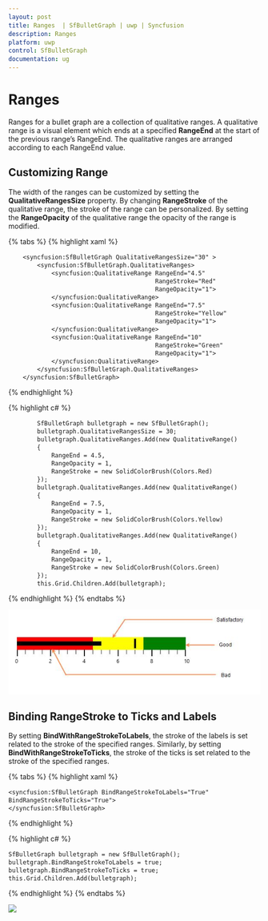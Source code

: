 ```yaml
---
layout: post
title: Ranges  | SfBulletGraph | uwp | Syncfusion
description: Ranges 
platform: uwp
control: SfBulletGraph
documentation: ug
---
```


# Ranges

Ranges for a bullet graph are a collection of qualitative ranges. A qualitative range is a visual element which ends at a specified **RangeEnd** at the start of the previous range’s RangeEnd. The qualitative ranges are arranged according to each RangeEnd value.

## Customizing Range

The width of the ranges can be customized by setting the **QualitativeRangesSize** property. By changing **RangeStroke** of the qualitative range, the stroke of the range can be personalized. By setting the **RangeOpacity** of the qualitative range the opacity of the range is modified.

{% tabs %}
{% highlight xaml %}

        <syncfusion:SfBulletGraph QualitativeRangesSize="30" >
            <syncfusion:SfBulletGraph.QualitativeRanges>
                <syncfusion:QualitativeRange RangeEnd="4.5" 
                                             RangeStroke="Red"
                                             RangeOpacity="1">
                </syncfusion:QualitativeRange>
                <syncfusion:QualitativeRange RangeEnd="7.5" 
                                             RangeStroke="Yellow"
                                             RangeOpacity="1">
                </syncfusion:QualitativeRange>
                <syncfusion:QualitativeRange RangeEnd="10" 
                                             RangeStroke="Green"
                                             RangeOpacity="1">
                </syncfusion:QualitativeRange>
            </syncfusion:SfBulletGraph.QualitativeRanges>
        </syncfusion:SfBulletGraph>

{% endhighlight %}

{% highlight c# %}

            SfBulletGraph bulletgraph = new SfBulletGraph();
            bulletgraph.QualitativeRangesSize = 30;
            bulletgraph.QualitativeRanges.Add(new QualitativeRange()
            {
                RangeEnd = 4.5,
                RangeOpacity = 1,
                RangeStroke = new SolidColorBrush(Colors.Red)
            });
            bulletgraph.QualitativeRanges.Add(new QualitativeRange()
            {
                RangeEnd = 7.5,
                RangeOpacity = 1,
                RangeStroke = new SolidColorBrush(Colors.Yellow)
            });
            bulletgraph.QualitativeRanges.Add(new QualitativeRange()
            {
                RangeEnd = 10,
                RangeOpacity = 1,
                RangeStroke = new SolidColorBrush(Colors.Green)
            });
            this.Grid.Children.Add(bulletgraph);

{% endhighlight %}
{% endtabs %}

![](Ranges_images/Ranges_img1.jpeg)

## Binding RangeStroke to Ticks and Labels

By setting **BindWithRangeStrokeToLabels**, the stroke of the labels is set related to the stroke of the specified ranges. Similarly, by setting **BindWithRangeStrokeToTicks**, the stroke of the ticks is set related to the stroke of the specified ranges.

{% tabs %}
{% highlight xaml %}

    <syncfusion:SfBulletGraph BindRangeStrokeToLabels="True"
    BindRangeStrokeToTicks="True">
    </syncfusion:SfBulletGraph>

{% endhighlight %}

{% highlight c# %}

    SfBulletGraph bulletgraph = new SfBulletGraph();
    bulletgraph.BindRangeStrokeToLabels = true;
    bulletgraph.BindRangeStrokeToTicks = true;
    this.Grid.Children.Add(bulletgraph);

{% endhighlight %}
{% endtabs %}

![](Ranges_images/Ranges_img2.jpeg)
